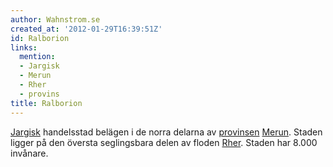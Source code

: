 ```yaml
---
author: Wahnstrom.se
created_at: '2012-01-29T16:39:51Z'
id: Ralborion
links:
  mention:
  - Jargisk
  - Merun
  - Rher
  - provins
title: Ralborion
---
```


[Jargisk] handelsstad belägen i de norra delarna av [provinsen][] [Merun]. Staden ligger på den
översta seglingsbara delen av floden [Rher]. Staden har 8.000 invånare.

  [Jargisk]: Jargisk
  [provinsen]: provins
  [Merun]: Merun
  [Rher]: Rher